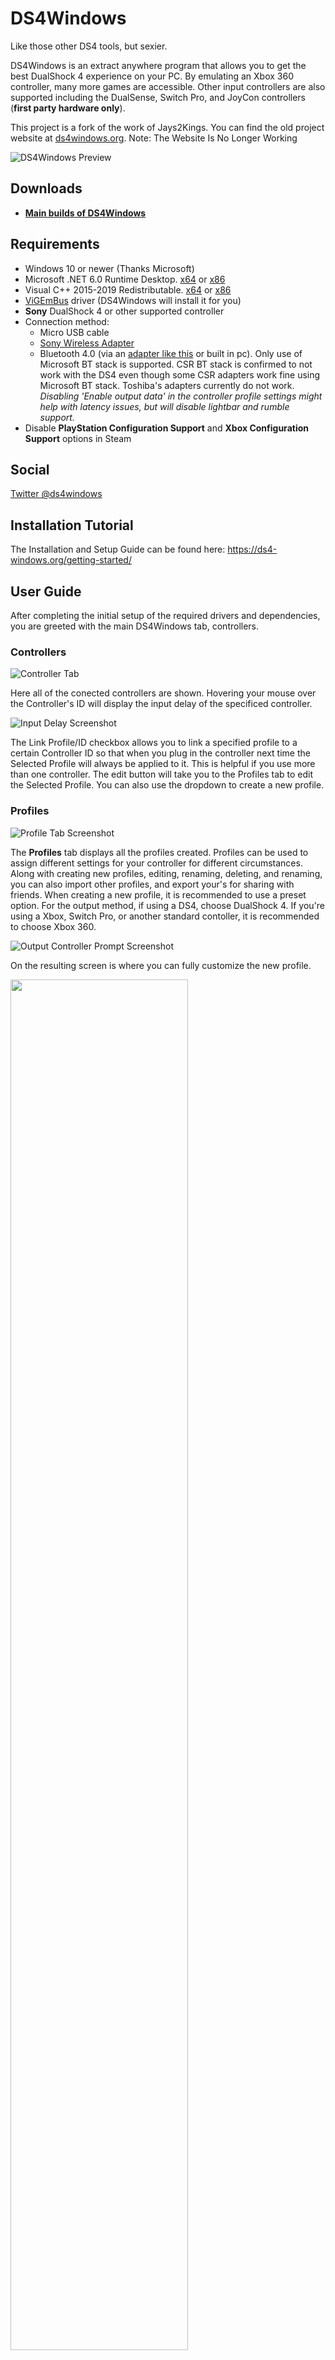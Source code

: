 # DS4Windows

Like those other DS4 tools, but sexier.

DS4Windows is an extract anywhere program that allows you to get the best
DualShock 4 experience on your PC. By emulating an Xbox 360 controller, many
more games are accessible. Other input controllers are also supported including the
DualSense, Switch Pro, and JoyCon controllers (**first party hardware only**).

This project is a fork of the work of Jays2Kings. You can find the old project
website at [ds4windows.org](http://ds4windows.org).
Note: The Website Is No Longer Working

![DS4Windows Preview](https://ds4-windows.org/wp-content/uploads/2022/09/ds4windows-install.webp)

## Downloads

- **[Main builds of DS4Windows](https://github.com/Ryochan7/DS4Windows/releases)**

## Requirements

- Windows 10 or newer (Thanks Microsoft)
- Microsoft .NET 6.0 Runtime Desktop. [x64](https://dotnet.microsoft.com/en-us/download/dotnet/thank-you/runtime-6.0.8-windows-x64-installer) or [x86](https://dotnet.microsoft.com/en-us/download/dotnet/thank-you/runtime-6.0.8-windows-x86-installer)
- Visual C++ 2015-2019 Redistributable. [x64](https://aka.ms/vs/16/release/vc_redist.x64.exe) or [x86](https://aka.ms/vs/16/release/vc_redist.x86.exe)
- [ViGEmBus](https://vigem.org/) driver (DS4Windows will install it for you)
- **Sony** DualShock 4 or other supported controller
- Connection method:
  - Micro USB cable
  - [Sony Wireless Adapter](https://www.amazon.com/gp/product/B01KYVLKG2)
  - Bluetooth 4.0 (via an
  [adapter like this](https://www.newegg.com/Product/Product.aspx?Item=N82E16833166126)
  or built in pc). Only use of Microsoft BT stack is supported. CSR BT stack is
  confirmed to not work with the DS4 even though some CSR adapters work fine
  using Microsoft BT stack. Toshiba's adapters currently do not work.
  *Disabling 'Enable output data' in the controller profile settings might help with latency issues, but will disable lightbar and rumble support.*
- Disable **PlayStation Configuration Support** and
**Xbox Configuration Support** options in Steam

## Social

[Twitter @ds4windows](https://twitter.com/officialds4windows)  

## Installation Tutorial

The Installation and Setup Guide can be found here: https://ds4-windows.org/getting-started/

## User Guide
After completing the initial setup of the required drivers and dependencies, you are greeted with the main DS4Windows tab, controllers.

### Controllers
![Controller Tab](https://user-images.githubusercontent.com/32114370/189562818-8e2d5e0a-3c61-4eb0-a53c-caa731b120e4.png)

Here all of the conected controllers are shown. Hovering your mouse over the Controller's ID will display the input delay of the specificed controller.

![Input Delay Screenshot](https://user-images.githubusercontent.com/32114370/189563985-e18c074e-3caf-49a7-af36-ed12d77f88c6.png)

The Link Profile/ID checkbox allows you to link a specified profile to a certain Controller ID so that when you plug in the controller next time the Selected Profile will always be applied to it. This is helpful if you use more than one controller. The edit button will take you to the Profiles tab to edit the Selected Profile. You can also use the dropdown to create a new profile.

### Profiles

![Profile Tab Screenshot](https://user-images.githubusercontent.com/32114370/189564567-f73805f8-e16a-4a0a-a7ca-619509b10b56.png)

The **Profiles** tab displays all the profiles created. Profiles can be used to assign different settings for your controller for different circumstances. Along with creating new profiles, editing, renaming, deleting, and renaming, you can also import other profiles, and export your's for sharing with friends. When creating a new profile, it is recommended to use a preset option. For the output method, if using a DS4, choose DualShock 4. If you're using a Xbox, Switch Pro, or another standard contoller, it is recommended to choose Xbox 360.

![Output Controller Prompt Screenshot](https://user-images.githubusercontent.com/32114370/189565494-3bd6b11f-7298-4180-824e-7cde49daebb7.png)

On the resulting screen is where you can fully customize the new profile.

<img src="https://user-images.githubusercontent.com/32114370/189565801-485819c1-cfdc-4aca-8b28-1a91b925c5d9.png" width=75% height=75%>

The **Controls** tab is for remapping the controller button outputs. To open the page below, click on the desired button to remap on the image of the controller. Then select the desired new output for that input.

<img src="https://user-images.githubusercontent.com/32114370/189566012-a734210b-05e6-45f7-a1f8-8a1d5f71514f.png" width=75% height=75%>

The **Special Actions** tab allows you to create actions that are triggered when a button or combination of button presses occur.

The **Controller Readings** tab gives a live readout of the data from the joysticks being transmitted to DS4Windows

The **Axis Config** tab allows you to adjust the settings of the joysticks and adjust parameters such as deadzone and sensativity. 

The **Lightbar** tab allows you to change the color of the lighbar on DualShock 4 controllers.

The **Touchpad** tab allows configuration of the touchpad on DualShock 4 controllers to be output as mouse or controller movement.

The **Gyro** tab contains the gyro settings and allows you to assign specfic commands to certain tiling actions.

The **Other** tab contains the settings for which controller is being emulated, rumble percentage, and the polling rate.

### Auto Profiles
![Auto Profiles Screenshot](https://user-images.githubusercontent.com/32114370/189568215-1fa93173-7982-4c5a-9b36-1deda15ce6a3.png)

**Auto Profiles** allows you to assign certain profiles to a specified application. This allows you to use different settings, controls, and mappings for different applications.

### Output Slots
![Output Slots Screenshot](https://user-images.githubusercontent.com/32114370/189568564-b46a38b2-f492-43a4-bd20-f2171edc7b0c.png)

**Output Slots** shows which controllers that are connected are designated to the 8 slots that DS4Windows allows to be plugged in at one time. Here you can also select a controller and virtually plug and unplug it in.

### Settings
![Settings Screenshot](https://user-images.githubusercontent.com/32114370/189569023-19eacbfd-6f4c-45ee-8fd5-fbf691ce81a0.png)

The **Settings** tab is where the settings for the DS4Windows application are. Options such as *Run at Startup*, *Start Minimized*, or *Show Notifications* live here.

**Disconenct from BT when Stopping** - Stops the bluetooth connection to the controllers when DS4Windows is quit

**Flash Lightbar at High Latency** - Flashes the DualShock 4's lightbar red when DS4Windows detects high input latency

**Quick Change** - Auto disables bluetooth when connecting a controller via USB

**Icon Choice** - Changes the Icon of the DS4Windows application

**App Theme** - Switch DS4Windows to Light or Dark mode.

**UDP Server** - Setting for connecting the motion controls of a compatible controller to another program

### Log

The **Log** tab is where you can look at all of the events that the DS4Windows application has encountered. There is also a button to export the log for debugging purposes.

## Device Detection Issue

If your DS4 is not detected by DS4Windows and the lightbar continues to
flash yellow, there is a chance that Exclusive Mode has permanently
disabled your DS4 in Windows. The easiest way to test if this has happened is
for you to plug in the controller into a different USB port and see if it
works then. Although this problem mainly affected older versions of
DS4Windows (text written after version 1.5.15) for various reasons,
other mapping programs can cause the same problem to occur.

If you suspect that your DS4 has been disabled, open the Device Manager
(Control Panel\Hardware and Sound\Device Manager) and look for devices listed
under the path "Human Interface Devices\HID-compliant game controller".

![Disabled Device Example](https://i.imgur.com/KI3QX2i.png)

If the icon shown for a device has a down arrow icon then you should
check the device's instance path and see if the device is a DualShock 4 device.
Right click the device item and select "Enable device" from the menu.
That will re-enable the device so it can be seen by applications again.

## Disable Steam Controller Mapping Support

With recent updates to the Steam client at the time writing this (2018-12-13),
Steam has enabled Xbox Configuration Support in the Steam client by default.
What this means is that Steam will automatically map a detected Xbox 360
controller to KB+M bindings initially (Desktop Mode) before launching Steam
Big Picture Mode or launching a game. This presents a problem for DS4Windows
since the created virtual Xbox 360 controller will be mapped to KB+M actions
for desktop mode and games launched outside of the Steam client. In order to
use DS4Windows properly, you have to open Steam Big Picture Mode, navigate to
Settings > Controller> Controller Settings and uncheck **Xbox Configuration
Support** along with **PlayStation Configuration Support**.

## Personal Game Testing

My PC game library is not that expansive so there are likely games
that will be tested by users that I will not have access to
play. There are likely going to be times when I cannot directly test
against a game since I will not have access to play it. Most free to play
games or games that include a playable demo should be fine for testing.
For other games, it might be better if people could test against any game
that I have in my library and try to reproduce a problem. Here are
links to my Steam and GOG profiles so that people can see what games I have.

## Pull Requests

Pull requests for DS4Windows are welcome. Before making a pull request, please
test your changes to ensure that the changes made do not negatively affect
the performance of other parts of the application. Some consideration will
be made during code review to try to tweak the changes in order to improve
application performance. However, there is a chance that a pull request will be
rejected if no reasonable solution can be found to incorporate code changes.


### Website
 
https://ds4-windows.org/
